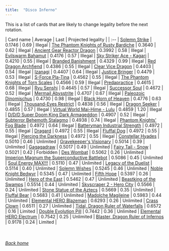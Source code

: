 ```yaml
---
title:  "Disco Inferno"
---
```


This is a list of cards that are likely to change legality before the next rotation.

| Card name | Average | Last | Projected legality |
| :-- |
[Solemn Strike](https://db.ygoprodeck.com/card/?search=Solemn%20Strike) | 0.1746 | 0.69 | Illegal |
[The Phantom Knights of Rusty Bardiche](https://db.ygoprodeck.com/card/?search=The%20Phantom%20Knights%20of%20Rusty%20Bardiche) | 0.3640 | 0.62 | Illegal |
[Ancient Gear Reactor Dragon](https://db.ygoprodeck.com/card/?search=Ancient%20Gear%20Reactor%20Dragon) | 0.3992 | 0.58 | Illegal |
[Evilswarm Bahamut](https://db.ygoprodeck.com/card/?search=Evilswarm%20Bahamut) | 0.4176 | 0.57 | Illegal |
[Sky Striker Ace - Kagari](https://db.ygoprodeck.com/card/?search=Sky%20Striker%20Ace%20-%20Kagari) | 0.4210 | 0.55 | Illegal |
[Branded Banishment](https://db.ygoprodeck.com/card/?search=Branded%20Banishment) | 0.4329 | 0.99 | Illegal |
[Red Dragon Archfiend](https://db.ygoprodeck.com/card/?search=Red%20Dragon%20Archfiend) | 0.4386 | 0.55 | Illegal |
[Clear Vice Dragon](https://db.ygoprodeck.com/card/?search=Clear%20Vice%20Dragon) | 0.4403 | 0.54 | Illegal |
[Izanagi](https://db.ygoprodeck.com/card/?search=Izanagi) | 0.4407 | 0.64 | Illegal |
[Justice Bringer](https://db.ygoprodeck.com/card/?search=Justice%20Bringer) | 0.4479 | 0.53 | Illegal |
[S-Force Pla-Tina](https://db.ygoprodeck.com/card/?search=S-Force%20Pla-Tina) | 0.4562 | 0.55 | Illegal |
[The Phantom Knights of Torn Scales](https://db.ygoprodeck.com/card/?search=The%20Phantom%20Knights%20of%20Torn%20Scales) | 0.4566 | 0.59 | Illegal |
[Predapractice](https://db.ygoprodeck.com/card/?search=Predapractice) | 0.4615 | 0.68 | Illegal |
[Ryu Senshi](https://db.ygoprodeck.com/card/?search=Ryu%20Senshi) | 0.4645 | 0.57 | Illegal |
[Successor Soul](https://db.ygoprodeck.com/card/?search=Successor%20Soul) | 0.4672 | 0.52 | Illegal |
[Mermail Abysstrite](https://db.ygoprodeck.com/card/?search=Mermail%20Abysstrite) | 0.4707 | 0.67 | Illegal |
[Paleozoic Dinomischus](https://db.ygoprodeck.com/card/?search=Paleozoic%20Dinomischus) | 0.4730 | 0.98 | Illegal |
[Black Horn of Heaven](https://db.ygoprodeck.com/card/?search=Black%20Horn%20of%20Heaven) | 0.4776 | 0.63 | Illegal |
[Thousand-Eyes Restrict](https://db.ygoprodeck.com/card/?search=Thousand-Eyes%20Restrict) | 0.4838 | 0.56 | Illegal |
[Dragon Seeker](https://db.ygoprodeck.com/card/?search=Dragon%20Seeker) | 0.4855 | 0.57 | Illegal |
[Virtual World Mai-Hime - Lulu](https://db.ygoprodeck.com/card/?search=Virtual%20World%20Mai-Hime%20-%20Lulu) | 0.4859 | 1.20 | Illegal |
[D/D/D Super Doom King Dark Armageddon](https://db.ygoprodeck.com/card/?search=D/D/D%20Super%20Doom%20King%20Dark%20Armageddon) | 0.4907 | 0.52 | Illegal |
[Subterror Behemoth Stalagmo](https://db.ygoprodeck.com/card/?search=Subterror%20Behemoth%20Stalagmo) | 0.4938 | 0.74 | Illegal |
[Phantom Knights' Fog Blade](https://db.ygoprodeck.com/card/?search=Phantom%20Knights'%20Fog%20Blade) | 0.4972 | 0.64 | Illegal |
[Batteryman Industrial Strength](https://db.ygoprodeck.com/card/?search=Batteryman%20Industrial%20Strength) | 0.4972 | 0.55 | Illegal |
[Dragard](https://db.ygoprodeck.com/card/?search=Dragard) | 0.4972 | 0.55 | Illegal |
[Fluffal Dog](https://db.ygoprodeck.com/card/?search=Fluffal%20Dog) | 0.4972 | 0.55 | Illegal |
[Piercing the Darkness](https://db.ygoprodeck.com/card/?search=Piercing%20the%20Darkness) | 0.4972 | 0.55 | Illegal |
[Constellar Hyades](https://db.ygoprodeck.com/card/?search=Constellar%20Hyades) | 0.5010 | 0.46 | Unlimited |
[Gravekeeper's Visionary](https://db.ygoprodeck.com/card/?search=Gravekeeper's%20Visionary) | 0.5014 | 0.39 | Unlimited |
[Gagagadraw](https://db.ygoprodeck.com/card/?search=Gagagadraw) | 0.5017 | 0.49 | Unlimited |
[Fairy Tail - Snow](https://db.ygoprodeck.com/card/?search=Fairy%20Tail%20-%20Snow) | 0.5021 | 0.42 | Forbidden |
[Des Wombat](https://db.ygoprodeck.com/card/?search=Des%20Wombat) | 0.5062 | 0.26 | Unlimited |
[Imperion Magnum the Superconductive Battlebot](https://db.ygoprodeck.com/card/?search=Imperion%20Magnum%20the%20Superconductive%20Battlebot) | 0.5086 | 0.45 | Unlimited |
[Soul Energy MAX!!!](https://db.ygoprodeck.com/card/?search=Soul%20Energy%20MAX!!!) | 0.5110 | 0.47 | Unlimited |
[Legacy of the Duelist](https://db.ygoprodeck.com/card/?search=Legacy%20of%20the%20Duelist) | 0.5114 | 0.40 | Unlimited |
[Solemn Wishes](https://db.ygoprodeck.com/card/?search=Solemn%20Wishes) | 0.5245 | 0.46 | Unlimited |
[Noble Knight Bedwyr](https://db.ygoprodeck.com/card/?search=Noble%20Knight%20Bedwyr) | 0.5345 | 0.47 | Unlimited |
[Fifth Hope](https://db.ygoprodeck.com/card/?search=Fifth%20Hope) | 0.5397 | 0.26 | Unlimited |
[Hero of the East](https://db.ygoprodeck.com/card/?search=Hero%20of%20the%20East) | 0.5462 | 0.47 | Unlimited |
[Beastking of the Swamps](https://db.ygoprodeck.com/card/?search=Beastking%20of%20the%20Swamps) | 0.5514 | 0.44 | Unlimited |
[Skyscraper 2 - Hero City](https://db.ygoprodeck.com/card/?search=Skyscraper%202%20-%20Hero%20City) | 0.5566 | 0.24 | Unlimited |
[Stone Statue of the Aztecs](https://db.ygoprodeck.com/card/?search=Stone%20Statue%20of%20the%20Aztecs) | 0.5669 | 0.35 | Unlimited |
[Fluffal Bear](https://db.ygoprodeck.com/card/?search=Fluffal%20Bear) | 0.5683 | 0.41 | Unlimited |
[Madolche Magileine](https://db.ygoprodeck.com/card/?search=Madolche%20Magileine) | 0.5983 | 0.44 | Unlimited |
[Elemental HERO Blazeman](https://db.ygoprodeck.com/card/?search=Elemental%20HERO%20Blazeman) | 0.6293 | 0.26 | Unlimited |
[Crass Clown](https://db.ygoprodeck.com/card/?search=Crass%20Clown) | 0.6511 | 0.27 | Unlimited |
[Tidal, Dragon Ruler of Waterfalls](https://db.ygoprodeck.com/card/?search=Tidal,%20Dragon%20Ruler%20of%20Waterfalls) | 0.6572 | 0.16 | Limited |
[Double Evolution Pill](https://db.ygoprodeck.com/card/?search=Double%20Evolution%20Pill) | 0.7442 | 0.36 | Unlimited |
[Elemental HERO Electrum](https://db.ygoprodeck.com/card/?search=Elemental%20HERO%20Electrum) | 0.7542 | 0.25 | Unlimited |
[Blaster, Dragon Ruler of Infernos](https://db.ygoprodeck.com/card/?search=Blaster,%20Dragon%20Ruler%20of%20Infernos) | 0.9178 | 0.24 | Limited |

<br>

###### [Back home](index)